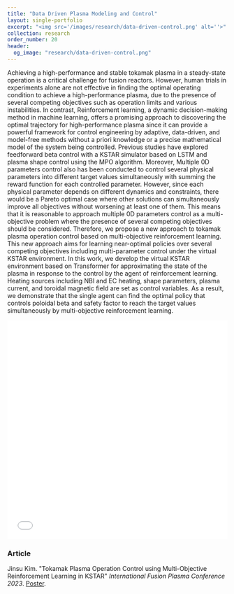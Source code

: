```yaml
---
title: "Data Driven Plasma Modeling and Control"
layout: single-portfolio
excerpt: "<img src='/images/research/data-driven-control.png' alt=''>"
collection: research
order_number: 20
header: 
  og_image: "research/data-driven-control.png"
---
```


Achieving a high-performance and stable tokamak plasma in a steady-state operation is a critical challenge for fusion reactors. However, human trials in experiments alone are not effective in finding the optimal operating condition to achieve a high-performance plasma, due to the presence of several competing objectives such as operation limits and various instabilities. In contrast, Reinforcement learning, a dynamic decision-making method in machine learning, offers a promising approach to discovering the optimal trajectory for high-performance plasma since it can provide a powerful framework for control engineering by adaptive, data-driven, and model-free methods without a priori knowledge or a precise mathematical model of the system being controlled. Previous studies have explored feedforward beta control with a KSTAR simulator based on LSTM and plasma shape control using the MPO algorithm. Moreover, Multiple 0D parameters control also has been conducted to control several physical parameters into different target values simultaneously with summing the reward function for each controlled parameter. However, since each physical parameter depends on different dynamics and constraints, there would be a Pareto optimal case where other solutions can simultaneously improve all objectives without worsening at least one of them. This means that it is reasonable to approach multiple 0D parameters control as a multi-objective problem where the presence of several competing objectives should be considered. Therefore, we propose a new approach to tokamak plasma operation control based on multi-objective reinforcement learning. This new approach aims for learning near-optimal policies over several competing objectives including multi-parameter control under the virtual KSTAR environment. In this work, we develop the virtual KSTAR environment based on Transformer for approximating the state of the plasma in response to the control by the agent of reinforcement learning. Heating sources including NBI and EC heating, shape parameters, plasma current, and toroidal magnetic field are set as control variables. As a result, we demonstrate that the single agent can find the optimal policy that controls poloidal beta and safety factor to reach the target values simultaneously by multi-objective reinforcement learning.

<iframe src="/files/Plasma-Control-RL.pdf" width="100%" height="500" frameborder="no" border="0" marginwidth="0" marginheight="0"></iframe>

### Article
Jinsu Kim. "Tokamak Plasma Operation Control using Multi-Objective Reinforcement Learning in KSTAR" *International Fusion Plasma Conference 2023*.
[Poster](/files/Poster-Plasma-Control-RL.pdf).